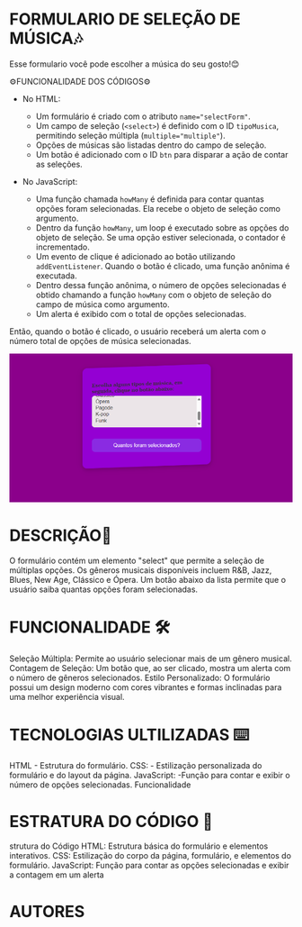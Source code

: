 # FORMULARIO DE SELEÇÃO DE MÚSICA🎶

Esse formulario você pode escolher a música do seu gosto!😊

⚙️FUNCIONALIDADE DOS CÓDIGOS⚙️

*  No HTML:
   - Um formulário é criado com o atributo `name="selectForm"`.
   - Um campo de seleção (`<select>`) é definido com o ID `tipoMusica`, permitindo seleção múltipla (`multiple="multiple"`).
   - Opções de músicas são listadas dentro do campo de seleção.
   - Um botão é adicionado com o ID `btn` para disparar a ação de contar as seleções.
 
* No JavaScript:
   - Uma função chamada `howMany` é definida para contar quantas opções foram selecionadas. Ela recebe o objeto de seleção como argumento.
   - Dentro da função `howMany`, um loop é executado sobre as opções do objeto de seleção. Se uma opção estiver selecionada, o contador é incrementado.
   - Um evento de clique é adicionado ao botão utilizando `addEventListener`. Quando o botão é clicado, uma função anônima é executada.
   - Dentro dessa função anônima, o número de opções selecionadas é obtido chamando a função `howMany` com o objeto de seleção do campo de música como argumento.
   - Um alerta é exibido com o total de opções selecionadas.
 
Então, quando o botão é clicado, o usuário receberá um alerta com o número total de opções de música selecionadas.

![foto](foto.png)

# DESCRIÇÃO📃

O formulário contém um elemento "select" que permite a seleção de múltiplas opções. Os gêneros musicais disponíveis incluem R&B, Jazz, Blues, New Age, Clássico e Ópera. Um botão abaixo da lista permite que o usuário saiba quantas opções foram selecionadas.

# FUNCIONALIDADE 🛠️

Seleção Múltipla: Permite ao usuário selecionar mais de um gênero musical.
Contagem de Seleção: Um botão que, ao ser clicado, mostra um alerta com o número de gêneros selecionados.
Estilo Personalizado: O formulário possui um design moderno com cores vibrantes e formas inclinadas para uma melhor experiência visual.
 
# TECNOLOGIAS ULTILIZADAS ⌨️
 
HTML - Estrutura do formulário.
CSS: - Estilização personalizada do formulário e do layout da página.
JavaScript:  -Função para contar e exibir o número de opções selecionadas.
Funcionalidade
 
# ESTRATURA DO CÓDIGO 🧮
strutura do Código
HTML:
Estrutura básica do formulário e elementos interativos.
CSS:
Estilização do corpo da página, formulário, e elementos do formulário.
JavaScript:
Função para contar as opções selecionadas e exibir a contagem em um alerta


# AUTORES
 